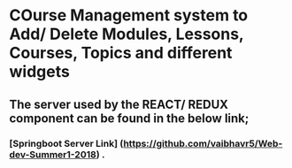 # COurse Management system to Add/ Delete Modules, Lessons, Courses, Topics and different widgets
## The server used by the REACT/ REDUX component can be found in the below link;
### [Springboot Server Link] (https://github.com/vaibhavr5/Web-dev-Summer1-2018) .
